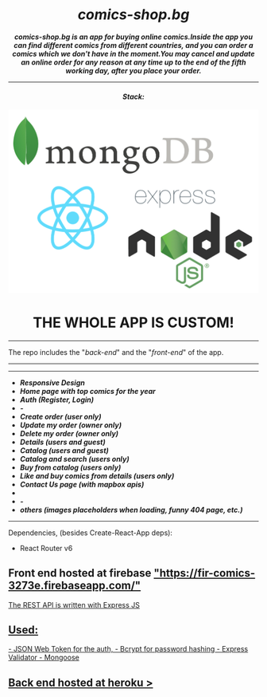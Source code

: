 
<h1 align="center"><i>comics-shop.bg </i></h1>

**_<p align="center">comics-shop.bg is an app for buying online comics.Inside the app you can find different comics from different countries, and you can order a comics which we don't have in the moment.You may cancel and update an online order  for any reason at any time up to the end of the fifth working day, after you place your order.  </p>_**

<hr/>
<h4 align="center"><i>Stack: </i></h3>

<img src="./mern_logo.png"/>

<h1 align="center">THE WHOLE APP IS CUSTOM!</h1>
<hr/>

The repo includes the "<i>back-end</i>" and the "<i>front-end</i>" of the app.
<hr/>
<hr/>

- <i><b>Responsive Design</b></i>
- <i><b>Home page with  top comics for the year</b></i>
- <i><b>Auth (Register, Login)</b></i>
- <i><b>-</b></i>
- <i><b>Create order (user only) </b></i>
- <i><b>Update my order (owner only)</b></i>
- <i><b>Delete my order (owner only)</b></i>
- <i><b>Details  (users and guest)</b></i>
- <i><b>Catalog   (users and guest) </b></i>
- <i><b>Catalog and search  (users only) </b></i>
- <i><b>Buy from catalog (users only) </b></i>
- <i><b>Like and buy comics from details (users only) </b></i>
- <i><b>Contact Us page (with mapbox apis)</b></i>
- <i><b></b></i>
- <i><b>-</b></i>
- <i><b>others (images placeholders when loading, funny 404 page, etc.)</b></i>

<hr/>
Dependencies, (besides Create-React-App deps): 

- React Router v6
<h2>Front end hosted at firebase <a 
href="https://fir-comics-3273e.firebaseapp.com/"/>"https://fir-comics-3273e.firebaseapp.com/"</h2>

The REST API is written with Express JS 

<h2>Used: </h2>
- JSON Web Token for the auth,
- Bcrypt for password hashing
- Express Validator
- Mongoose

<h2>Back end hosted at heroku ></h2>

